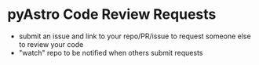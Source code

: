 # pyAstro Code Review Requests

* submit an issue and link to your repo/PR/issue to request someone else to review your code
* "watch" repo to be notified when others submit requests
